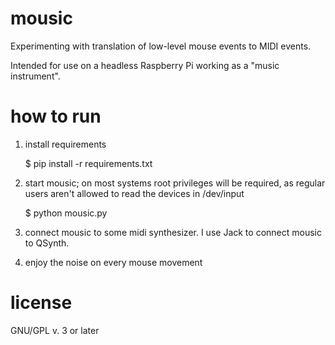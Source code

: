 # mousic

Experimenting with translation of low-level mouse events to MIDI events.

Intended for use on a headless Raspberry Pi working as a "music instrument".

# how to run

1. install requirements

    $ pip install -r requirements.txt

3. start mousic; on most systems root privileges will be required, as regular users aren't allowed to read the devices in /dev/input

    $ python mousic.py

4. connect mousic to some midi synthesizer. I use Jack to connect mousic to QSynth.

5. enjoy the noise on every mouse movement

# license

GNU/GPL v. 3 or later
